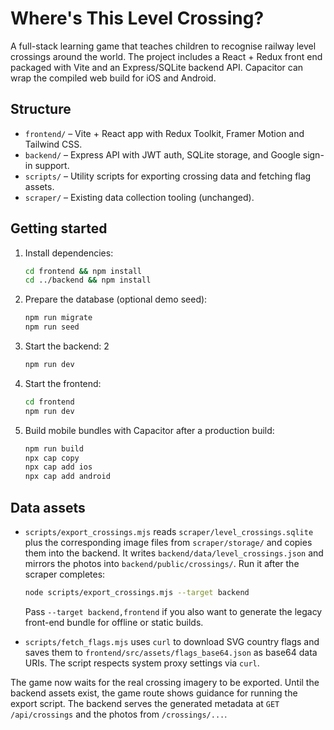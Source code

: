 # Where's This Level Crossing?

A full-stack learning game that teaches children to recognise railway level crossings
around the world. The project includes a React + Redux front end packaged with Vite and
an Express/SQLite backend API. Capacitor can wrap the compiled web build for iOS and
Android.

## Structure

- `frontend/` – Vite + React app with Redux Toolkit, Framer Motion and Tailwind CSS.
- `backend/` – Express API with JWT auth, SQLite storage, and Google sign-in support.
- `scripts/` – Utility scripts for exporting crossing data and fetching flag assets.
- `scraper/` – Existing data collection tooling (unchanged).

## Getting started

1. Install dependencies:

   ```bash
   cd frontend && npm install
   cd ../backend && npm install
   ```

2. Prepare the database (optional demo seed):

   ```bash
   npm run migrate
   npm run seed
   ```

3. Start the backend:
2
   ```bash
   npm run dev
   ```

4. Start the frontend:

   ```bash
   cd frontend
   npm run dev
   ```

5. Build mobile bundles with Capacitor after a production build:

   ```bash
   npm run build
   npx cap copy
   npx cap add ios
   npx cap add android
   ```

## Data assets

- `scripts/export_crossings.mjs` reads `scraper/level_crossings.sqlite` plus the
  corresponding image files from `scraper/storage/` and copies them into the backend.
  It writes `backend/data/level_crossings.json` and mirrors the photos into
  `backend/public/crossings/`. Run it after the scraper completes:

  ```bash
  node scripts/export_crossings.mjs --target backend
  ```

  Pass `--target backend,frontend` if you also want to generate the legacy
  front-end bundle for offline or static builds.
- `scripts/fetch_flags.mjs` uses `curl` to download SVG country flags and saves them
  to `frontend/src/assets/flags_base64.json` as base64 data URIs. The script respects
  system proxy settings via `curl`.

The game now waits for the real crossing imagery to be exported. Until the backend
assets exist, the game route shows guidance for running the export script. The backend
serves the generated metadata at `GET /api/crossings` and the photos from
`/crossings/...`.
